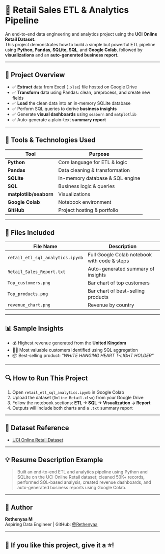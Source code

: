 # 🛒 Retail Sales ETL & Analytics Pipeline

An end-to-end data engineering and analytics project using the **UCI Online Retail Dataset**.  
This project demonstrates how to build a simple but powerful ETL pipeline using **Python, Pandas, SQLite, SQL**, and **Google Colab**, followed by **visualizations** and an **auto-generated business report**.

---

## 📌 Project Overview

- ✅ **Extract** data from Excel (`.xlsx`) file hosted on Google Drive  
- ✅ **Transform** data using Pandas: clean, preprocess, and create new fields  
- ✅ **Load** the clean data into an in-memory SQLite database  
- ✅ Perform SQL queries to derive **business insights**  
- ✅ Generate **visual dashboards** using `seaborn` and `matplotlib`  
- ✅ Auto-generate a plain-text **summary report**  

---

## 🧰 Tools & Technologies Used

| Tool        | Purpose                       |
|-------------|-------------------------------|
| **Python**  | Core language for ETL & logic |
| **Pandas**  | Data cleaning & transformation |
| **SQLite**  | In-memory database & SQL engine |
| **SQL**     | Business logic & queries |
| **matplotlib/seaborn** | Visualizations |
| **Google Colab** | Notebook environment |
| **GitHub**  | Project hosting & portfolio |

---

## 📂 Files Included

| File Name                    | Description                                 |
|-----------------------------|---------------------------------------------|
| `retail_etl_sql_analytics.ipynb` | Full Google Colab notebook with code & steps |
| `Retail_Sales_Report.txt`   | Auto-generated summary of insights          |
| `Top_customers.png`         | Bar chart of top customers                  |
| `Top_products.png`          | Bar chart of best-selling products          |
| `revenue_chart.png`         | Revenue by country                         |

---

## 📊 Sample Insights

- 💰 Highest revenue generated from the **United Kingdom**
- 🧑‍💼 Most valuable customers identified using SQL aggregation
- 📦 Best-selling product: *"WHITE HANGING HEART T-LIGHT HOLDER"*

---

## 🔍 How to Run This Project

1. Open `retail_etl_sql_analytics.ipynb` in Google Colab  
2. Upload the dataset (`Online Retail.xlsx`) from your Google Drive  
3. Follow the notebook sections: **ETL → SQL → Visualization → Report**  
4. Outputs will include both charts and a `.txt` summary report

---

## 📎 Dataset Reference

- [UCI Online Retail Dataset](https://archive.ics.uci.edu/ml/datasets/Online+Retail)

---

## 💡 Resume Description Example

> Built an end-to-end ETL and analytics pipeline using Python and SQLite on the UCI Online Retail dataset; cleaned 50K+ records, performed SQL-based analysis, created revenue dashboards, and auto-generated business reports using Google Colab.

---

## 🔗 Author

**Rethenyaa M**  
Aspiring Data Engineer | GitHub: [@Rethenyaa](https://github.com/Rethenyaa)

---

## 🌟 If you like this project, give it a ⭐!

